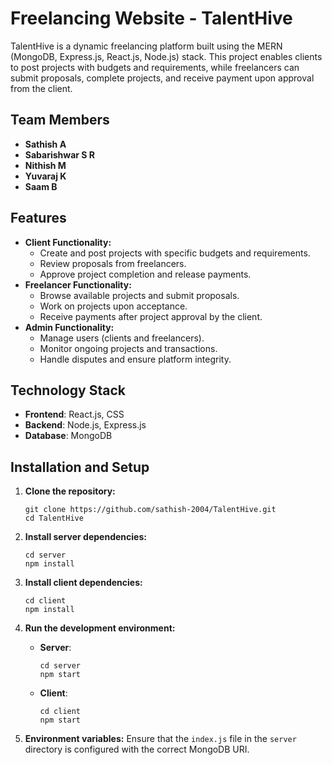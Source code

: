 # Freelancing Website - TalentHive

TalentHive is a dynamic freelancing platform built using the MERN (MongoDB, Express.js, React.js, Node.js) stack. This project enables clients to post projects with budgets and requirements, while freelancers can submit proposals, complete projects, and receive payment upon approval from the client.

## Team Members

- **Sathish A**
- **Sabarishwar S R**
- **Nithish M**
- **Yuvaraj K**
- **Saam B**

## Features

- **Client Functionality:**
  - Create and post projects with specific budgets and requirements.
  - Review proposals from freelancers.
  - Approve project completion and release payments.
- **Freelancer Functionality:**
  - Browse available projects and submit proposals.
  - Work on projects upon acceptance.
  - Receive payments after project approval by the client.
- **Admin Functionality:**
  - Manage users (clients and freelancers).
  - Monitor ongoing projects and transactions.
  - Handle disputes and ensure platform integrity.

## Technology Stack

- **Frontend**: React.js, CSS
- **Backend**: Node.js, Express.js
- **Database**: MongoDB

## Installation and Setup

1. **Clone the repository:**
   ```
   git clone https://github.com/sathish-2004/TalentHive.git
   cd TalentHive
   ```

2. **Install server dependencies:**
   ```
   cd server
   npm install
   ```

3. **Install client dependencies:**
   ```
   cd client
   npm install
   ```

4. **Run the development environment:**
   - **Server**:
     ```
     cd server
     npm start
     ```
   - **Client**:
     ```
     cd client
     npm start
     ```

5. **Environment variables:**
   Ensure that the `index.js` file in the `server` directory is configured with the correct MongoDB URI.


